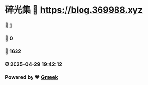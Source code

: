 # 碎光集 :link: https://blog.369988.xyz 
### :page_facing_up: [1](https://blog.369988.xyz/tag.html) 
### :speech_balloon: 0 
### :hibiscus: 1632 
### :alarm_clock: 2025-04-29 19:42:12 
### Powered by :heart: [Gmeek](https://github.com/Meekdai/Gmeek)
